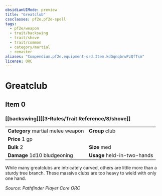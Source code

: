 ```yaml
---
obsidianUIMode: preview
title: "Greatclub"
cssclasses: pf2e,pf2e-spell
tags:
  - pf2e/weapon
  - trait/backswing
  - trait/shove
  - trait/common
  - category/martial
  - remaster
aliases: "Compendium.pf2e.equipment-srd.Item.kdGqnqbrwPzQfTsm"
license: ORC
---
```

# Greatclub
## Item 0
### [[backswing]][[3-Rules/Trait Reference/S/shove]]

|  |  |
| -- | -- |
| **Category** martial melee weapon | **Group** club |
| **Price** 1 gp |  |
| **Bulk** 2 | **Size** med |
| **Damage** 1d10 bludgeoning  | **Usage** held-in-two-hands |



While many greatclubs are intricately carved, others are little more than a sturdy tree branch. These massive clubs are too heavy to wield with only one hand.

*Source: Pathfinder Player Core*
*ORC*